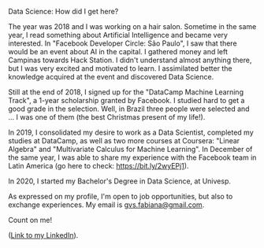 Data Science: How did I get here?

The year was 2018 and I was working on a hair salon. Sometime in the same year, I read something about Artificial Intelligence and became very interested. In "Facebook Developer Circle: São Paulo", I saw that there would be an event about AI in the capital. I gathered money and left Campinas towards Hack Station. I didn't understand almost anything there, but I was very excited and motivated to learn. I assimilated better the knowledge acquired at the event and discovered Data Science.

Still at the end of 2018, I signed up for the "DataCamp Machine Learning Track", a 1-year scholarship granted by Facebook. I studied hard to get a good grade in the selection. Well, in Brazil three people were selected and ... I was one of them (the best Christmas present of my life!).

In 2019, I consolidated my desire to work as a Data Scientist, completed my studies at DataCamp, as well as two more courses at Coursera: "Linear Algebra" and "Multivariate Calculus for Machine Learning". In December of the same year, I was able to share my experience with the Facebook team in Latin America (go here to check: https://bit.ly/2wyEPj1).

In 2020, I started my Bachelor's Degree in Data Science, at Univesp.

As expressed on my profile, I'm open to job opportunities, but also to exchange experiences. My email is gvs.fabiana@gmail.com.

Count on me!

(<a href="https://www.linkedin.com/in/fabiana-goncalves-43b3a0174/">Link to my LinkedIn</a>).
